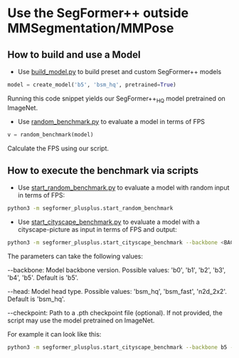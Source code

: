 # Use the SegFormer++ outside MMSegmentation/MMPose

## How to build and use a Model

- Use [build_model.py](../../model/segformer/build_model.py) to build preset and custom SegFormer++ models

```python
model = create_model('b5', 'bsm_hq', pretrained=True)
```
Running this code snippet yields our SegFormer++<sub>HQ</sub> model pretrained on ImageNet.

- Use [random_benchmark.py](../../model/segformer/random_benchmark.py) to evaluate a model in terms of FPS

```python
v = random_benchmark(model)
```
Calculate the FPS using our script.

## How to execute the benchmark via scripts

- Use [start_random_benchmark.py](../../model/segformer/start_random_benchmark.py) to evaluate a model with random input in terms of FPS:

```bash
python3 -m segformer_plusplus.start_random_benchmark
```
  
- Use [start_cityscape_benchmark.py](../../model/segformer/start_cityscape_benchmark.py) to evaluate a model with a cityscape-picture as input in terms of FPS and output:

```bash
python3 -m segformer_plusplus.start_cityscape_benchmark --backbone <BACKBONE_VERSION> --head <HEAD_TYPE> --checkpoint <PATH_TO_CHECKPOINT>
```

The parameters can take the following values:

--backbone: Model backbone version. Possible values: 'b0', 'b1', 'b2', 'b3', 'b4', 'b5'. Default is 'b5'.

--head: Model head type. Possible values: 'bsm_hq', 'bsm_fast', 'n2d_2x2'. Default is 'bsm_hq'.

--checkpoint: Path to a .pth checkpoint file (optional). If not provided, the script may use the model pretrained on ImageNet.

For example it can look like this:

```bash
python3 -m segformer_plusplus.start_cityscape_benchmark --backbone b5 --head bsm_hq --checkpoint segformer_b5_cityscapes_hq.pth
```

